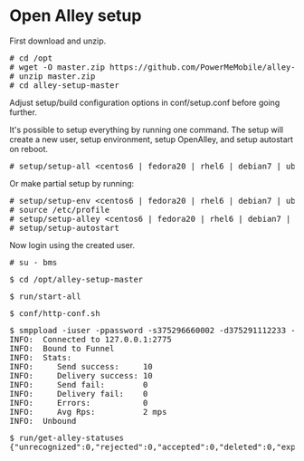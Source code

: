 # Open Alley setup

First download and unzip.

<pre>
# cd /opt
# wget -O master.zip https://github.com/PowerMeMobile/alley-setup/archive/master.zip
# unzip master.zip
# cd alley-setup-master
</pre>

Adjust setup/build configuration options in conf/setup.conf before going further.

It's possible to setup everything by running one command.
The setup will create a new user, setup environment, setup OpenAlley, and setup autostart on reboot.

<pre>
# setup/setup-all &lt;centos6 | fedora20 | rhel6 | debian7 | ubuntu10.04| ubuntu12.04 | arch&gt;
</pre>

Or make partial setup by running:
<pre>
# setup/setup-env &lt;centos6 | fedora20 | rhel6 | debian7 | ubuntu10.04| ubuntu12.04 | arch&gt;
# source /etc/profile
# setup/setup-alley &lt;centos6 | fedora20 | rhel6 | debian7 | ubuntu10.04| ubuntu12.04 | arch&gt;
# setup/setup-autostart
</pre>

Now login using the created user.

<pre>
# su - bms
</pre>

<pre>
$ cd /opt/alley-setup-master
</pre>

<pre>
$ run/start-all
</pre>

<pre>
$ conf/http-conf.sh
</pre>

<pre>
$ smppload -iuser -ppassword -s375296660002 -d375291112233 -c10 -D -v
INFO:  Connected to 127.0.0.1:2775
INFO:  Bound to Funnel
INFO:  Stats:
INFO:     Send success:     10
INFO:     Delivery success: 10
INFO:     Send fail:        0
INFO:     Delivery fail:    0
INFO:     Errors:           0
INFO:     Avg Rps:          2 mps
INFO:  Unbound
</pre>

<pre>
$ run/get-alley-statuses
{"unrecognized":0,"rejected":0,"accepted":0,"deleted":0,"expired":0,"delivered":10,"failed":0,"sent":0,"received":0,"undeliverable":0,"enroute":0,"pending":0,"unknown":0}
</pre>
